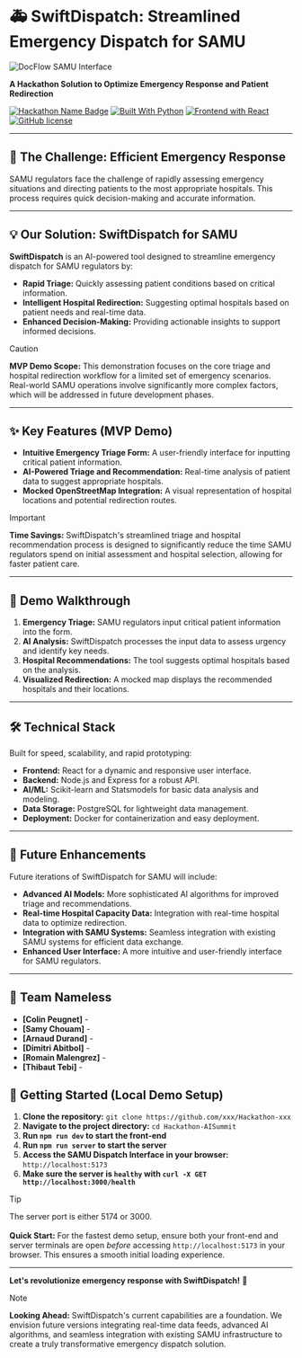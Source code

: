 # 🚑 SwiftDispatch: Streamlined Emergency Dispatch for SAMU

![DocFlow SAMU Interface](https://files.catbox.moe/x88ini.png)

**A Hackathon Solution to Optimize Emergency Response and Patient Redirection**

[![Hackathon Name Badge](https://img.shields.io/badge/Hackathon-Nameless-blue.svg)](https://hackathon.example.com) [![Built With Python](https://img.shields.io/badge/Built%20With-Python-blue.svg)](https://www.python.org/) [![Frontend with React](https://img.shields.io/badge/Frontend-React-blue.svg)](https://reactjs.org/) [![GitHub license](https://img.shields.io/badge/license-MIT-blue)](https://github.com/xxx/Hackathon-xxx/blob/main/LICENSE)

---

## 🎯 The Challenge: Efficient Emergency Response

SAMU regulators face the challenge of rapidly assessing emergency situations and directing patients to the most appropriate hospitals. This process requires quick decision-making and accurate information.

---

## 💡 Our Solution: SwiftDispatch for SAMU

**SwiftDispatch** is an AI-powered tool designed to streamline emergency dispatch for SAMU regulators by:

* **Rapid Triage:** Quickly assessing patient conditions based on critical information.
* **Intelligent Hospital Redirection:** Suggesting optimal hospitals based on patient needs and real-time data.
* **Enhanced Decision-Making:** Providing actionable insights to support informed decisions.

> [!CAUTION]
> **MVP Demo Scope:** This demonstration focuses on the core triage and hospital redirection workflow for a limited set of emergency scenarios. Real-world SAMU operations involve significantly more complex factors, which will be addressed in future development phases.


---

## ✨ Key Features (MVP Demo)

* **Intuitive Emergency Triage Form:** A user-friendly interface for inputting critical patient information.
* **AI-Powered Triage and Recommendation:** Real-time analysis of patient data to suggest appropriate hospitals.
* **Mocked OpenStreetMap Integration:** A visual representation of hospital locations and potential redirection routes.

> [!IMPORTANT]
> **Time Savings:** SwiftDispatch's streamlined triage and hospital recommendation process is designed to significantly reduce the time SAMU regulators spend on initial assessment and hospital selection, allowing for faster patient care.


---

## 🚀 Demo Walkthrough

1. **Emergency Triage:** SAMU regulators input critical patient information into the form.
2. **AI Analysis:** SwiftDispatch processes the input data to assess urgency and identify key needs.
3. **Hospital Recommendations:** The tool suggests optimal hospitals based on the analysis.
4. **Visualized Redirection:** A mocked map displays the recommended hospitals and their locations.

---

## 🛠️ Technical Stack

Built for speed, scalability, and rapid prototyping:

- **Frontend:** React for a dynamic and responsive user interface.
- **Backend:** Node.js and Express for a robust API.
- **AI/ML:** Scikit-learn and Statsmodels for basic data analysis and modeling.
- **Data Storage:** PostgreSQL for lightweight data management.
- **Deployment:** Docker for containerization and easy deployment.

---

## 🔮 Future Enhancements

Future iterations of SwiftDispatch for SAMU will include:

* **Advanced AI Models:** More sophisticated AI algorithms for improved triage and recommendations.
* **Real-time Hospital Capacity Data:** Integration with real-time hospital data to optimize redirection.
* **Integration with SAMU Systems:** Seamless integration with existing SAMU systems for efficient data exchange.
* **Enhanced User Interface:** A more intuitive and user-friendly interface for SAMU regulators.

---

## 🤝 Team Nameless

  * **[Colin Peugnet]** - 
  * **[Samy Chouam]** - 
  * **[Arnaud Durand]** - 
  * **[Dimitri Abitbol]** - 
  * **[Romain Malengrez]** - 
  * **[Thibaut Tebi]** - 

## 🚀 Getting Started (Local Demo Setup)

1. **Clone the repository:** `git clone https://github.com/xxx/Hackathon-xxx`
2. **Navigate to the project directory:** `cd Hackathon-AISummit`
3. **Run `npm run dev` to start the front-end**
4. **Run `npm run server` to start the server**
5. **Access the SAMU Dispatch Interface in your browser:** `http://localhost:5173`
6. **Make sure the server is `healthy` with `curl -X GET http://localhost:3000/health`**

>[!TIP]
> The server port is either 5174 or 3000. <br/><br/>
> **Quick Start:** For the fastest demo setup, ensure both your front-end and server terminals are open *before* accessing `http://localhost:5173` in your browser. This ensures a smooth initial loading experience.

---

**Let's revolutionize emergency response with SwiftDispatch!** 🚀
> [!NOTE]
> **Looking Ahead:** SwiftDispatch's current capabilities are a foundation. We envision future versions integrating real-time data feeds, advanced AI algorithms, and seamless integration with existing SAMU infrastructure to create a truly transformative emergency dispatch solution.
